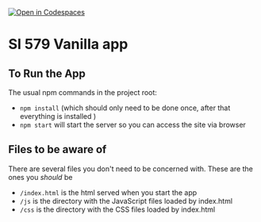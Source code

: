 [![Open in Codespaces](https://classroom.github.com/assets/launch-codespace-7f7980b617ed060a017424585567c406b6ee15c891e84e1186181d67ecf80aa0.svg)](https://classroom.github.com/open-in-codespaces?assignment_repo_id=14149026)
# SI 579 Vanilla app

## To Run the App
The usual npm commands in the project root:
- `npm install` (which should only need to be done once, after that everything is installed )
- `npm start` will start the server so you can access the site via browser

## Files to be aware of
There are several files you don't need to be concerned with.
These are the ones you _should_ be
- `/index.html` is the html served when you start the app
- `/js` is the directory with the JavaScript files loaded by index.html
- `/css` is the directory with the CSS files loaded by index.html
